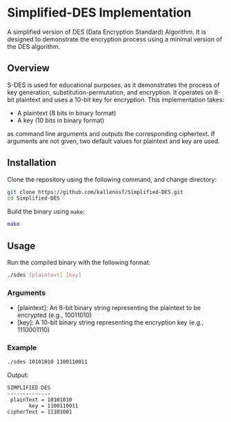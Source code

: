 # Simplified-DES Implementation
A simplified version of DES (Data Encryption Standard) Algorithm. It is designed to demonstrate the encryption process using a minimal version of the DES algorithm.

## Overview
S-DES is used for educational purposes, as it demonstrates the process of key generation, substitution-permutation, and encryption. It operates on 8-bit plaintext and uses a 10-bit key for encryption.
This implementation takes:
- A plaintext (8 bits in binary format)
- A key (10 bits in binary format)

as command line arguments and outputs the corresponding ciphertext. If arguments are not given, two default values for plaintext and key are used.

## Installation
Clone the repository using the following command, and change directory:
```sh
git clone https://github.com/kallenosf/Simplified-DES.git
cd Simplified-DES
```
Build the binary using `make`:
```sh
make
```
## Usage
Run the compiled binary with the following format:
```sh
./sdes [plaintext] [key]
```
### Arguments
- [plaintext]: An 8-bit binary string representing the plaintext to be encrypted (e.g., 10011010)
- [key]: A 10-bit binary string representing the encryption key (e.g., 1110001110)
### Example
```sh
./sdes 10101010 1100110011
```
Output:
```
SIMPLIFIED DES
--------------
 plainText = 10101010
       key = 1100110011
cipherText = 11101001
```
